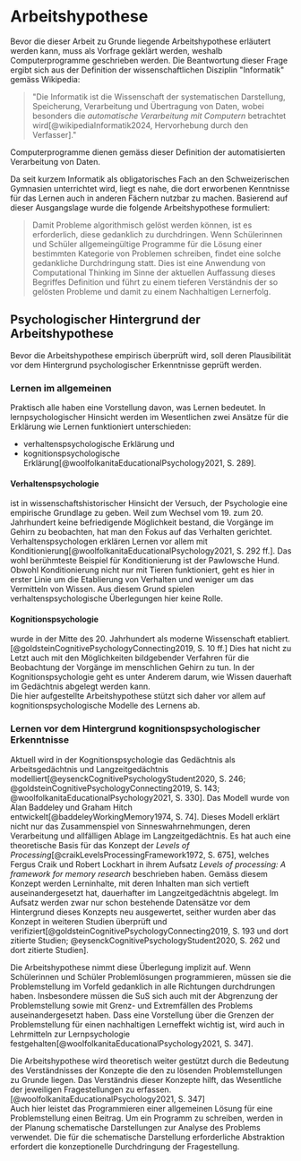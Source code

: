 # Arbeitshypothese



Bevor die dieser Arbeit zu Grunde liegende Arbeitshypothese erläutert
werden kann, muss als Vorfrage geklärt werden, weshalb Computerprogramme
geschrieben werden. Die Beantwortung dieser Frage ergibt sich aus der
Definition der wissenschaftlichen Disziplin "Informatik" gemäss Wikipedia:

>"Die Informatik ist die Wissenschaft der systematischen Darstellung,
>Speicherung, Verarbeitung und Übertragung von Daten, wobei besonders die
>*automatische Verarbeitung mit Computern* betrachtet
>wird[@wikipediaInformatik2024, Hervorhebung durch den Verfasser]."

Computerprogramme dienen gemäss dieser Definition der automatisierten
Verarbeitung von Daten.

Da seit kurzem Informatik als obligatorisches Fach an den
Schweizerischen Gymnasien unterrichtet wird, liegt es nahe, die dort
erworbenen Kenntnisse für das Lernen auch in anderen Fächern nutzbar zu
machen. Basierend auf dieser Ausgangslage wurde die folgende
Arbeitshypothese formuliert:

>Damit Probleme algorithmisch gelöst werden können, ist es erforderlich,
>diese gedanklich zu durchdringen. Wenn Schülerinnen und Schüler
>allgemeingültige Programme für die Lösung einer bestimmten Kategorie von
>Problemen schreiben, findet eine solche gedankliche Durchdringung statt.
>Dies ist eine Anwendung von Computational Thinking im Sinne der
>aktuellen Auffassung dieses Begriffes Definition und führt zu einem
>tieferen Verständnis der so gelösten 
>Probleme und damit zu einem Nachhaltigen Lernerfolg. 

## Psychologischer Hintergrund der Arbeitshypothese

Bevor die Arbeitshypothese empirisch überprüft wird, soll deren
Plausibilität vor dem Hintergrund psychologischer Erkenntnisse geprüft
werden.

### Lernen im allgemeinen

Praktisch alle haben eine Vorstellung davon, was Lernen bedeutet. In
lernpsychologischer Hinsicht werden im Wesentlichen zwei Ansätze für die
Erklärung wie Lernen funktioniert unterschieden:

- verhaltenspsychologische Erklärung und
- kognitionspsychologische
  Erklärung[@woolfolkanitaEducationalPsychology2021, S. 289].
 
#### Verhaltenspsychologie
ist in wissenschaftshistorischer Hinsicht der
Versuch, der Psychologie eine empirische Grundlage zu geben. Weil zum
Wechsel vom 19. zum 20. Jahrhundert keine befriedigende Möglichkeit bestand, die
Vorgänge im Gehirn zu beobachten, hat man den Fokus auf das Verhalten
gerichtet. Verhaltenspsychologen erklären Lernen vor allem mit
Konditionierung[@woolfolkanitaEducationalPsychology2021, S. 292 ff.].
Das wohl berühmteste Beispiel für Konditionierung ist 
der Pawlowsche Hund. Obwohl Konditionierung nicht nur mit Tieren
funktioniert, geht es hier in erster Linie um die Etablierung von
Verhalten und weniger um das Vermitteln von Wissen. Aus diesem Grund
spielen verhaltenspsychologische Überlegungen hier keine Rolle.

#### Kognitionspsychologie
wurde in der Mitte des 20. Jahrhundert als moderne Wissenschaft
etabliert.[@goldsteinCognitivePsychologyConnecting2019, S. 10 ff.] Dies
hat nicht zu Letzt auch mit den Möglichkeiten bildgebender Verfahren für
die Beobachtung der Vorgänge im menschlichen Gehirn zu
tun. In der Kognitionspsychologie geht es unter Anderem darum, wie
Wissen dauerhaft im Gedächtnis abgelegt werden kann.  
Die hier aufgestellte Arbeitshypothese stützt sich daher vor allem auf
kognitionspsychologische Modelle des Lernens ab.

### Lernen vor dem Hintergrund kognitionspsychologischer Erkenntnisse

Aktuell wird in der Kognitionspsychologie das Gedächtnis als
Arbeitsgedächtnis und
Langzeitgedächtnis modelliert[@eysenckCognitivePsychologyStudent2020, S. 246;
@goldsteinCognitivePsychologyConnecting2019, S. 143;
@woolfolkanitaEducationalPsychology2021, S. 330]. Das Modell wurde von
Alan Baddeley und Graham Hitch entwickelt[@baddeleyWorkingMemory1974, S.
74]. 
Dieses Modell erklärt nicht nur das Zusammenspiel von
Sinneswahrnehmungen, deren Verarbeitung und allfälligen Ablage im
Langzeitgedächtnis. Es hat auch eine theoretische Basis für das Konzept
der *Levels of Processing*[@craikLevelsProcessingFramework1972, S. 675], welches
Fergus Craik und Robert Lockhart in ihrem Aufsatz *Levels of
processing: A framework for memory
research* beschrieben haben.
Gemäss diesem Konzept werden Lerninhalte, mit deren Inhalten
man sich vertieft auseinandergesetzt hat, dauerhafter im
Langzeitgedächtnis abgelegt. Im Aufsatz werden zwar nur schon bestehende
Datensätze vor dem Hintergrund dieses Konzepts neu ausgewertet, seither
wurden aber das Konzept in weiteren Studien überprüft und
verifiziert[@goldsteinCognitivePsychologyConnecting2019, S. 193 und dort
zitierte Studien; @eysenckCognitivePsychologyStudent2020, S. 262 und
dort zitierte Studien].

Die Arbeitshypothese nimmt diese Überlegung implizit auf. Wenn
Schülerinnen und Schüler Problemlösungen programmieren, müssen sie die
Problemstellung im Vorfeld gedanklich in alle Richtungen durchdrungen
haben. Insbesondere müssen die SuS sich auch mit der Abgrenzung der
Problemstellung sowie mit Grenz- und Extremfällen des Problems
auseinandergesetzt haben. Dass eine Vorstellung über die Grenzen der
Problemstellung für einen nachhaltigen Lerneffekt wichtig ist, wird auch
in Lehrmitteln zur Lernpsychologie
festgehalten[@woolfolkanitaEducationalPsychology2021, S. 347].

Die Arbeitshypothese wird theoretisch weiter gestützt durch die
Bedeutung 
des Verständnisses der Konzepte die den zu lösenden Problemstellungen zu
Grunde liegen. Das Verständnis dieser Konzepte hilft, das Wesentliche
der jeweiligen Fragestellungen zu
erfassen.[@woolfolkanitaEducationalPsychology2021, S. 347]  
Auch hier leistet das Programmieren einer allgemeinen Lösung für eine
Problemstellung einen Beitrag. Um ein Programm zu schreiben, werden in
der Planung schematische Darstellungen zur Analyse des Problems
verwendet. Die für die schematische Darstellung erforderliche
Abstraktion erfordert die konzeptionelle Durchdringung der
Fragestellung. 




